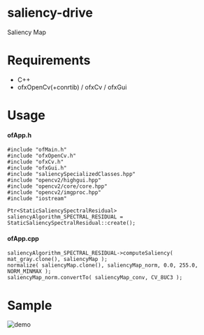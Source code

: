 # saliency-drive
Saliency Map

# Requirements
* C++
* ofxOpenCv(+conrtib) / ofxCv / ofxGui

# Usage
#### ofApp.h
```
#include "ofMain.h"  
#include "ofxOpenCv.h"  
#include "ofxCv.h"  
#include "ofxGui.h"  
#include "saliencySpecializedClasses.hpp"  
#include "opencv2/highgui.hpp"  
#include "opencv2/core/core.hpp"  
#include "opencv2/imgproc.hpp"  
#include "iostream"
```

```
Ptr<StaticSaliencySpectralResidual> saliencyAlgorithm_SPECTRAL_RESIDUAL = StaticSaliencySpectralResidual::create();
```


#### ofApp.cpp
```
saliencyAlgorithm_SPECTRAL_RESIDUAL->computeSaliency( mat_gray.clone(), saliencyMap );
normalize( saliencyMap.clone(), saliencyMap_norm, 0.0, 255.0, NORM_MINMAX );
saliencyMap_norm.convertTo( saliencyMap_conv, CV_8UC3 );
```

# Sample
![demo](https://raw.github.com/wiki/Ken-S-0114/saliency-drive/images/saliency.gif)

